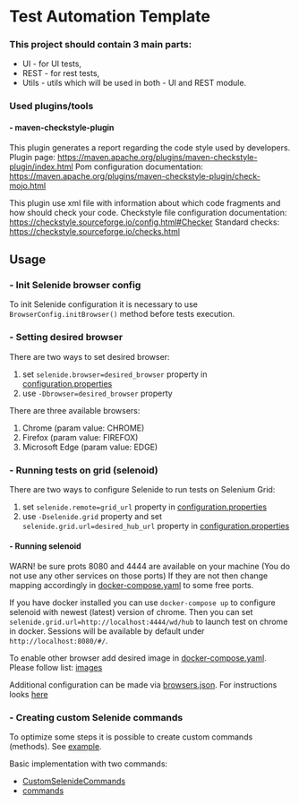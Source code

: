 # Test Automation Template

### This project should contain 3 main parts:

* UI - for UI tests,
* REST - for rest tests,
* Utils - utils which will be used in both - UI and REST module.

### Used plugins/tools

#### - maven-checkstyle-plugin

This plugin generates a report regarding the code style used by developers. Plugin
page: https://maven.apache.org/plugins/maven-checkstyle-plugin/index.html
Pom configuration documentation: https://maven.apache.org/plugins/maven-checkstyle-plugin/check-mojo.html

This plugin use xml file with information about which code fragments and how should check your code. Checkstyle file
configuration documentation: https://checkstyle.sourceforge.io/config.html#Checker
Standard checks: https://checkstyle.sourceforge.io/checks.html

## Usage

### - Init Selenide browser config

To init Selenide configuration it is necessary to use `BrowserConfig.initBrowser()` method before tests execution.

### - Setting desired browser

There are two ways to set desired browser:

1. set `selenide.browser=desired_browser` property
   in [configuration.properties](src/main/resources/configuration/configuration.properties)
2. use `-Dbrowser=desired_browser` property

There are three available browsers:

1. Chrome (param value: CHROME)
2. Firefox (param value: FIREFOX)
3. Microsoft Edge (param value: EDGE)

### - Running tests on grid (selenoid)

There are two ways to configure Selenide to run tests on Selenium Grid:

1. set `selenide.remote=grid_url` property
   in [configuration.properties](src/main/resources/configuration/configuration.properties)
2. use `-Dselenide.grid` property and set `selenide.grid.url=desired_hub_url` property
   in [configuration.properties](src/main/resources/configuration/configuration.properties)

#### - Running selenoid

WARN! be sure prots 8080 and 4444 are available on your machine (You do not use any other services on those ports)
If they are not then change mapping accordingly in [docker-compose.yaml](docker-compose.yml) to some free ports.

If you have docker installed you can use `docker-compose up` to configure selenoid with newest (latest) version of
chrome. Then you can set `selenide.grid.url=http://localhost:4444/wd/hub` to launch test on chrome in docker. Sessions
will be available by default under `http://localhost:8080/#/`.

To enable other browser add desired image in [docker-compose.yaml](docker-compose.yml). Please follow list:
[images](https://aerokube.com/images/latest/)

Additional configuration can be made via [browsers.json](files/browsers.json). For instructions looks
[here](https://aerokube.com/selenoid/latest/#_browsers_configuration_file)

### - Creating custom Selenide commands

To optimize some steps it is possible to create custom commands (methods).
See [example](https://github.com/selenide/selenide/tree/master/statics/src/test/java/integration/customcommands).

Basic implementation with two commands:

- [CustomSelenideCommands](src/main/java/pl/bugdemons/ui/selenide/CustomSelenideCommands.java)
- [commands](src/main/java/pl/bugdemons/ui/selenide/customcommand)